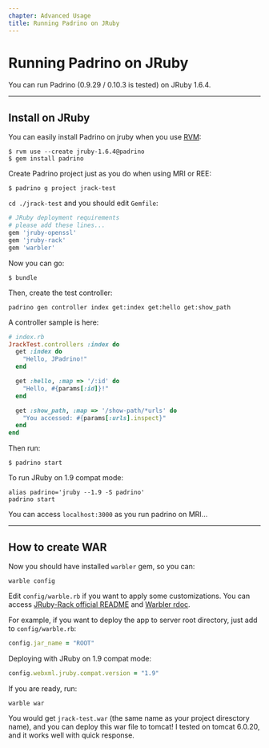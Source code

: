 ```yaml
---
chapter: Advanced Usage
title: Running Padrino on JRuby
---
```


# Running Padrino on JRuby

You can run Padrino (0.9.29 / 0.10.3 is tested) on JRuby 1.6.4.

--------------------------------------------------------------------------------

## Install on JRuby

You can easily install Padrino on jruby when you use
[RVM](https://rvm.io/rvm/install "RVM"):

```shell
$ rvm use --create jruby-1.6.4@padrino
$ gem install padrino
```

Create Padrino project just as you do when using MRI or REE:

```shell
$ padrino g project jrack-test
```

`cd ./jrack-test` and you should edit `Gemfile`:

```ruby
# JRuby deployment requirements
# please add these lines...
gem 'jruby-openssl'
gem 'jruby-rack'
gem 'warbler'
```

Now you can go:

```shell
$ bundle
```

Then, create the test controller:

```shell
padrino gen controller index get:index get:hello get:show_path
```

A controller sample is here:

```ruby
# index.rb
JrackTest.controllers :index do
  get :index do
    "Hello, JPadrino!"
  end

  get :hello, :map => '/:id' do
    "Hello, #{params[:id]}!"
  end

  get :show_path, :map => '/show-path/*urls' do
    "You accessed: #{params[:urls].inspect}"
  end
end
```

Then run:

```shell
$ padrino start
```

To run JRuby on 1.9 compat mode:

```shell
alias padrino='jruby --1.9 -S padrino'
padrino start
```

You can access `localhost:3000` as you run padrino on MRI...

--------------------------------------------------------------------------------

## How to create WAR

Now you should have installed `warbler` gem, so you can:

```shell
warble config
```

Edit `config/warble.rb` if you want to apply some customizations. You can access
[JRuby-Rack official README](https://github.com/jruby/jruby-rack) and
[Warbler rdoc](http://www.rubydoc.info/github/jruby/warbler).

For example, if you want to deploy the app to server root directory, just add to
`config/warble.rb`:

```ruby
config.jar_name = "ROOT"
```

Deploying with JRuby on 1.9 compat mode:

```ruby
config.webxml.jruby.compat.version = "1.9"
```

If you are ready, run:

```shell
warble war
```

You would get `jrack-test.war` (the same name as your project diresctory name),
and you can deploy this war file to tomcat! I tested on tomcat 6.0.20, and it
works well with quick response.
